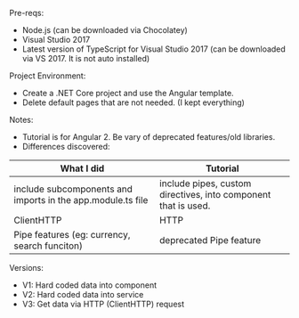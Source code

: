 Pre-reqs:
- Node.js (can be downloaded via Chocolatey)
- Visual Studio 2017
- Latest version of TypeScript for Visual Studio 2017 (can be downloaded via VS 2017. It is not auto installed)

Project Environment:
- Create a .NET Core project and use the Angular template.
- Delete default pages that are not needed. (I kept everything)

Notes:
- Tutorial is for Angular 2. Be vary of deprecated features/old libraries.
- Differences discovered:

| What I did                                                    | Tutorial                                                          |
|---------------------------------------------------------------|-------------------------------------------------------------------|
| include subcomponents and imports in the app.module.ts file   | include pipes, custom directives, into component that is used.    |
| ClientHTTP                                                    | HTTP                                                              |
| Pipe features (eg: currency, search funciton)                 | deprecated Pipe feature                                           |

Versions:
- V1: Hard coded data into component
- V2: Hard coded data into service
- V3: Get data via HTTP (ClientHTTP) request